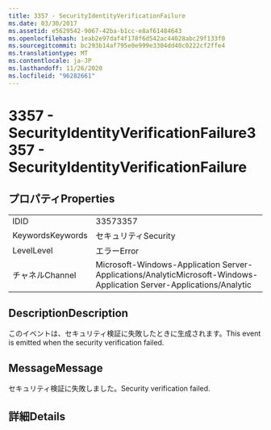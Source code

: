 ```yaml
---
title: 3357 - SecurityIdentityVerificationFailure
ms.date: 03/30/2017
ms.assetid: e5629542-9067-42ba-b1cc-e8af61484643
ms.openlocfilehash: 1eab2e97daf4f178f6d542ac44028abc29f133f0
ms.sourcegitcommit: bc293b14af795e0e999e3304dd40c0222cf2ffe4
ms.translationtype: MT
ms.contentlocale: ja-JP
ms.lasthandoff: 11/26/2020
ms.locfileid: "96282661"
---
```

# <a name="3357---securityidentityverificationfailure"></a><span data-ttu-id="b1882-102">3357 - SecurityIdentityVerificationFailure</span><span class="sxs-lookup"><span data-stu-id="b1882-102">3357 - SecurityIdentityVerificationFailure</span></span>

## <a name="properties"></a><span data-ttu-id="b1882-103">プロパティ</span><span class="sxs-lookup"><span data-stu-id="b1882-103">Properties</span></span>  
  
|||  
|-|-|  
|<span data-ttu-id="b1882-104">ID</span><span class="sxs-lookup"><span data-stu-id="b1882-104">ID</span></span>|<span data-ttu-id="b1882-105">3357</span><span class="sxs-lookup"><span data-stu-id="b1882-105">3357</span></span>|  
|<span data-ttu-id="b1882-106">Keywords</span><span class="sxs-lookup"><span data-stu-id="b1882-106">Keywords</span></span>|<span data-ttu-id="b1882-107">セキュリティ</span><span class="sxs-lookup"><span data-stu-id="b1882-107">Security</span></span>|  
|<span data-ttu-id="b1882-108">Level</span><span class="sxs-lookup"><span data-stu-id="b1882-108">Level</span></span>|<span data-ttu-id="b1882-109">エラー</span><span class="sxs-lookup"><span data-stu-id="b1882-109">Error</span></span>|  
|<span data-ttu-id="b1882-110">チャネル</span><span class="sxs-lookup"><span data-stu-id="b1882-110">Channel</span></span>|<span data-ttu-id="b1882-111">Microsoft-Windows-Application Server-Applications/Analytic</span><span class="sxs-lookup"><span data-stu-id="b1882-111">Microsoft-Windows-Application Server-Applications/Analytic</span></span>|  
  
## <a name="description"></a><span data-ttu-id="b1882-112">Description</span><span class="sxs-lookup"><span data-stu-id="b1882-112">Description</span></span>  

 <span data-ttu-id="b1882-113">このイベントは、セキュリティ検証に失敗したときに生成されます。</span><span class="sxs-lookup"><span data-stu-id="b1882-113">This event is emitted when the security verification failed.</span></span>  
  
## <a name="message"></a><span data-ttu-id="b1882-114">Message</span><span class="sxs-lookup"><span data-stu-id="b1882-114">Message</span></span>  

 <span data-ttu-id="b1882-115">セキュリティ検証に失敗しました。</span><span class="sxs-lookup"><span data-stu-id="b1882-115">Security verification failed.</span></span>  
  
## <a name="details"></a><span data-ttu-id="b1882-116">詳細</span><span class="sxs-lookup"><span data-stu-id="b1882-116">Details</span></span>
